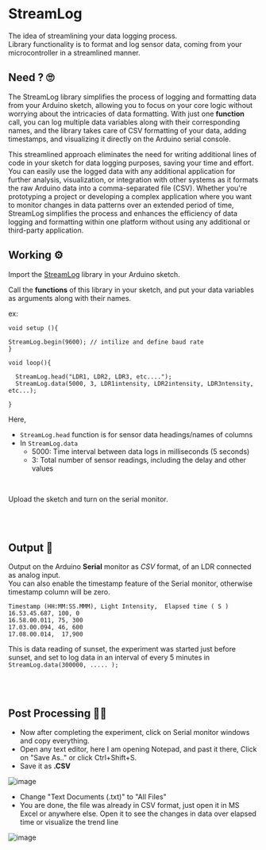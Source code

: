 # StreamLog
The idea of streamlining your data logging process. <br/>
Library functionality is to format and log sensor data, coming from your microcontroller in a streamlined manner. 

## Need ? 🙄

The StreamLog library simplifies the process of logging and formatting data from your Arduino sketch, allowing you to focus on your core logic without worrying about the intricacies of data formatting. With just one **function** call, you can log multiple data variables along with their corresponding names, and the library takes care of CSV formatting of your data, adding timestamps, and visualizing it directly on the Arduino serial console.

This streamlined approach eliminates the need for writing additional lines of code in your sketch for data logging purposes, saving your time and effort. You can easily use the logged data with any additional application for further analysis, visualization, or integration with other systems as it formats the raw Arduino data into a comma-separated file (CSV). Whether you're prototyping a project or developing a complex application where you want to monitor changes in data patterns over an extended period of time, StreamLog simplifies the process and enhances the efficiency of data logging and formatting within one platform without using any additional or third-party application.

## Working ⚙️

Import the [StreamLog](https://github.com/Abhijeetbyte/StreamLog.git) library in your Arduino sketch.
 
Call the **functions** of this library in your sketch, and put your data variables as arguments along with their names.

ex:
```
void setup (){

StreamLog.begin(9600); // intilize and define baud rate
}

void loop(){

  StreamLog.head("LDR1, LDR2, LDR3, etc....");
  StreamLog.data(5000, 3, LDR1intensity, LDR2intensity, LDR3ntensity, etc...);

}
```
Here,
*  `StreamLog.head` function is for sensor data headings/names of columns
*  In `StreamLog.data`
   - 5000: Time interval between data logs in milliseconds (5 seconds)
   - 3: Total number of sensor readings, including the delay and other values
     
<br/>
     
Upload the sketch and turn on the serial monitor.

<br/>

<br/>


## Output 🚀


Output on the Arduino **Serial** monitor as *CSV* format, of an LDR connected as analog input. <br/>
You can also enable the timestamp feature of the Serial monitor, otherwise timestamp column will be zero.<br/>

```
Timestamp (HH:MM:SS.MMM), Light Intensity,  Elapsed time ( S )
16.53.45.687, 100, 0 
16.58.00.011, 75, 300
17.03.00.094, 46, 600
17.08.00.014,  17,900

```

This is data reading of sunset, the experiment was started just before sunset, and set to log data in an interval of every 5 minutes in `StreamLog.data(300000, ..... );`



<br/>
<br/>

## Post Processing 👷‍♂️

* Now after completing the experiment, click on Serial monitor windows and copy everything.
* Open any text editor, here I am opening Notepad, and past it there, Click on "Save As.." or click Ctrl+Shift+S.
* Save it as **.CSV**

![image](https://github.com/Abhijeetbyte/StreamLog/assets/80936610/1fa30d83-23c3-4443-8a53-3a222a42032d)


* Change "Text Documents (.txt)" to "All Files"
* You are done, the file was already in CSV format, just open it in MS Excel or anywhere else.
Open it to see the changes in data over elapsed time or visualize the trend line

![image](https://github.com/Abhijeetbyte/StreamLog/assets/80936610/2d5b4005-2000-4ff3-b7c7-76c815e10f2d)



<br/>
<br/>

